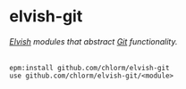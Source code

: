 # elvish-git

###### [Elvish](https://elv.sh) modules that abstract [Git](https://git-scm.com) functionality.

```elvish
epm:install github.com/chlorm/elvish-git
use github.com/chlorm/elvish-git/<module>
```
